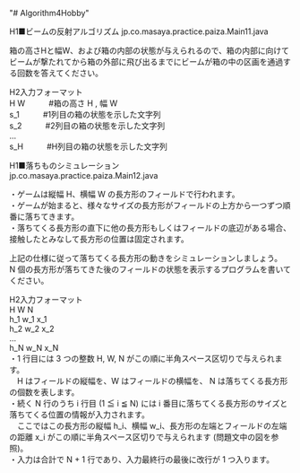 "# Algorithm4Hobby" 

H1■ビームの反射アルゴリズム
jp.co.masaya.practice.paiza.Main11.java  
  
箱の高さHと幅W、および箱の内部の状態が与えられるので、箱の内部に向けてビームが撃たれてから箱の外部に飛び出るまでにビームが箱の中の区画を通過する回数を答えてください。  
 
H2入力フォーマット  
H W　　　#箱の高さ H , 幅 W  
s_1　　　#1列目の箱の状態を示した文字列  
s_2　　　#2列目の箱の状態を示した文字列  
...  
s_H　　　#H列目の箱の状態を示した文字列  
  
H1■落ちものシミュレーション  
jp.co.masaya.practice.paiza.Main12.java  
  
・ゲームは縦幅 H、横幅 W の長方形のフィールドで行われます。  
・ゲームが始まると、様々なサイズの長方形がフィールドの上方から一つずつ順番に落ちてきます。  
・落ちてくる長方形の直下に他の長方形もしくはフィールドの底辺がある場合、接触したとみなして長方形の位置は固定されます。  
  
上記の仕様に従って落ちてくる長方形の動きをシミュレーションしましょう。  
N 個の長方形が落ちてきた後のフィールドの状態を表示するプログラムを書いてください。  
  
H2入力フォーマット  
H W N  
h_1 w_1 x_1  
h_2 w_2 x_2  
...  
h_N w_N x_N  
・1 行目には 3 つの整数 H, W, N がこの順に半角スペース区切りで与えられます。  
　H はフィールドの縦幅を、W はフィールドの横幅を、 N は落ちてくる長方形の個数を表します。  
・続く N 行のうち i 行目 (1 ≦ i ≦ N) には i 番目に落ちてくる長方形のサイズと落ちてくる位置の情報が入力されます。  
　ここではこの長方形の縦幅 h_i、横幅 w_i、長方形の左端とフィールドの左端の距離 x_i がこの順に半角スペース区切りで与えられます (問題文中の図を参照)。  
・入力は合計で N + 1 行であり、入力最終行の最後に改行が 1 つ入ります。  
 
